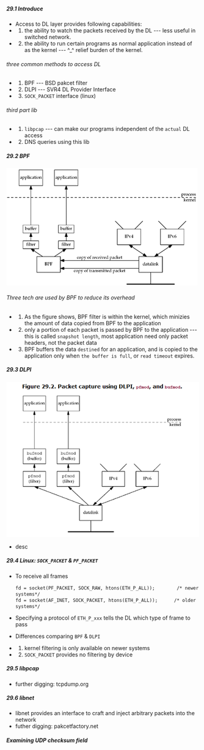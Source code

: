 ##### 29.1 Introduce
* Access to DL layer provides following capabilities:
* 1. the ability to watch the packets received by the DL --- less useful in switched network.
* 2. the ability to run certain programs as normal application instead of as the kernel --- ^_^ relief burden of the kernel.

###### three common methods to access DL
* 1. BPF --- BSD pakcet filter
* 2. DLPI --- SVR4 DL Provider Interface
* 3. `SOCK_PACKET` interface (linux)

###### third part lib
* 1. `libpcap` --- can make our programs independent of the `actual` DL access
* 2. DNS queries using this lib

##### 29.2 BPF
![](pcap_bpf.png)

###### Three tech are used by BPF to reduce its overhead
+ 1. As the figure shows, BPF filter is within the kernel, which minizies the amount of data copied from BPF to the application
+ 2. only a portion of each packet is passed by BPF to the application --- this is called `snapshot length`, most application need only packet headers, not the packet data
+ 3. BPF buffers the data `destined` for an application, and is copied to the application only when `the buffer is full`, or `read timeout` expires.

##### 29.3 DLPI
![](pcap_dlpi.png)

* desc

##### 29.4 Linux: `SOCK_PACKET` & `PF_PACKET`

* To receive all frames
  ```
  fd = socket(PF_PACKET, SOCK_RAW, htons(ETH_P_ALL));        /* newer systems*/
  fd = socket(AF_INET, SOCK_PACKET, htons(ETH_P_ALL));      /* older systems*/
  ```
* Specifying a protocol of `ETH_P_xxx` tells the DL which type of frame to pass

* Differences comparing `BPF` & `DLPI`
* 1. kernel filtering is only available on newer systems
* 2. `SOCK_PACKET` provides no filtering by device

##### 29.5 libpcap
* further digging: tcpdump.org

##### 29.6 libnet
* libnet provides an interface to craft and inject arbitrary packets into the network
* futher digging: pakcetfactory.net

##### Examining UDP checksum field
